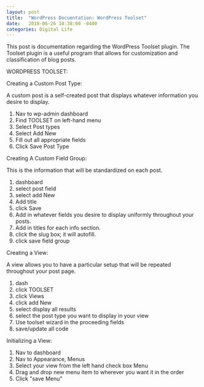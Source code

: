 ```yaml
---
layout: post
title:  "WordPress Docuentation: WordPress Toolset"
date:   2018-06-26 10:38:00 -0400
categories: Digital Life
---
```

This post is documentation regarding the WordPress Toolset plugin.
The Toolset plugin is a useful program that allows for customization and classification of blog posts.

WORDPRESS TOOLSET:

Creating a Custom Post Type:

A custom post is a self-created post that displays whatever information you desire to display.

1. Nav to wp-admin dashboard
2. Find TOOLSET on left-hand menu
3. Select Post types
4. Select Add New
5. Fill out all appropriate fields
6. Click Save Post Type

Creating A Custom Field Group:

This is the information that will be standardized on each post.

1. dashboard
2. select post field
3. select add New
4. Add title
5. click Save
6. Add in whatever fields you desire to display uniformly throughout your posts.
7. Add in titles for each info section.
8. click the slug box; it will autofill.
9. click save field group

Creating a View:

A view allows you to have  a particular setup that will be repeated throughout your post page.

1. dash
2. click TOOLSET
3. click Views
4. click add New
5. select display all results
6. select the post type you want to display in your view
7. Use toolset wizard in the proceeding fields
8. save/update all code

Initializing a View:

1. Nav to dashboard
2. Nav to Appearance, Menus
3. Select your view from the left hand check box Menu
4. Drag and drop new menu item to wherever you want it in the order
5. Click "save Menu"
